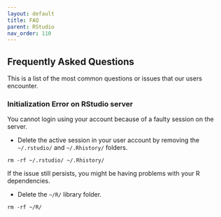 ```yaml
---
layout: default
title: FAQ
parent: RStudio
nav_order: 110
---
```


## Frequently Asked Questions

This is a list of the most common questions or issues that our users encounter.

### Initialization Error on RStudio server

You cannot login using your account because of a faulty session on the server.

- Delete the active session in your user account by removing the `~/.rstudio/` and `~/.Rhistory/` folders.

```shell
rm -rf ~/.rstudio/ ~/.Rhistory/
```

If the issue still persists, you might be having problems with your R dependencies.

- Delete the `~/R/` library folder.

```shell
rm -rf ~/R/
```
